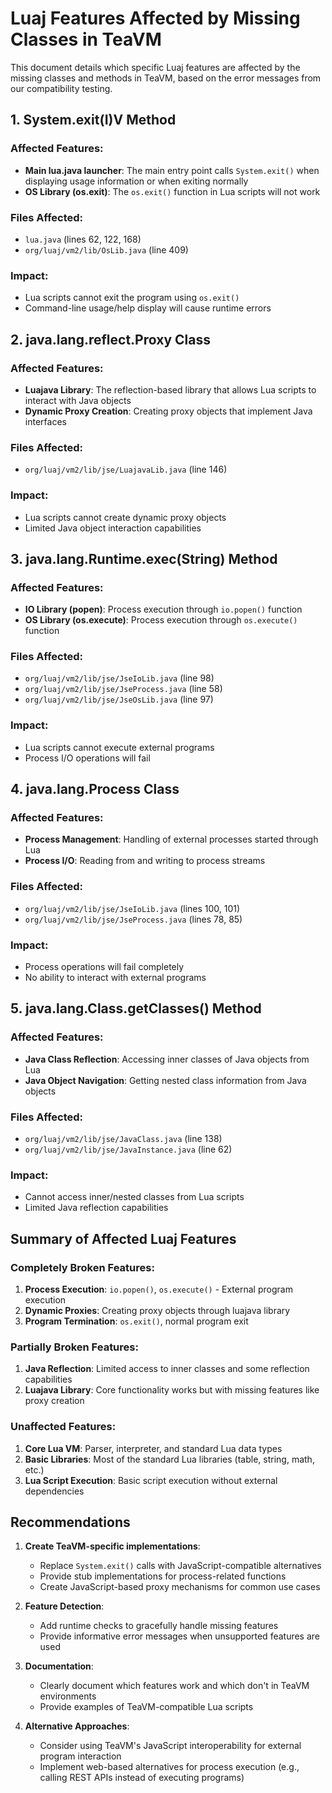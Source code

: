 # Luaj Features Affected by Missing Classes in TeaVM

This document details which specific Luaj features are affected by the missing classes and methods in TeaVM, based on the error messages from our compatibility testing.

## 1. System.exit(I)V Method

### Affected Features:
- **Main lua.java launcher**: The main entry point calls `System.exit()` when displaying usage information or when exiting normally
- **OS Library (os.exit)**: The `os.exit()` function in Lua scripts will not work

### Files Affected:
- `lua.java` (lines 62, 122, 168)
- `org/luaj/vm2/lib/OsLib.java` (line 409)

### Impact:
- Lua scripts cannot exit the program using `os.exit()`
- Command-line usage/help display will cause runtime errors

## 2. java.lang.reflect.Proxy Class

### Affected Features:
- **Luajava Library**: The reflection-based library that allows Lua scripts to interact with Java objects
- **Dynamic Proxy Creation**: Creating proxy objects that implement Java interfaces

### Files Affected:
- `org/luaj/vm2/lib/jse/LuajavaLib.java` (line 146)

### Impact:
- Lua scripts cannot create dynamic proxy objects
- Limited Java object interaction capabilities

## 3. java.lang.Runtime.exec(String) Method

### Affected Features:
- **IO Library (popen)**: Process execution through `io.popen()` function
- **OS Library (os.execute)**: Process execution through `os.execute()` function

### Files Affected:
- `org/luaj/vm2/lib/jse/JseIoLib.java` (line 98)
- `org/luaj/vm2/lib/jse/JseProcess.java` (line 58)
- `org/luaj/vm2/lib/jse/JseOsLib.java` (line 97)

### Impact:
- Lua scripts cannot execute external programs
- Process I/O operations will fail

## 4. java.lang.Process Class

### Affected Features:
- **Process Management**: Handling of external processes started through Lua
- **Process I/O**: Reading from and writing to process streams

### Files Affected:
- `org/luaj/vm2/lib/jse/JseIoLib.java` (lines 100, 101)
- `org/luaj/vm2/lib/jse/JseProcess.java` (lines 78, 85)

### Impact:
- Process operations will fail completely
- No ability to interact with external programs

## 5. java.lang.Class.getClasses() Method

### Affected Features:
- **Java Class Reflection**: Accessing inner classes of Java objects from Lua
- **Java Object Navigation**: Getting nested class information from Java objects

### Files Affected:
- `org/luaj/vm2/lib/jse/JavaClass.java` (line 138)
- `org/luaj/vm2/lib/jse/JavaInstance.java` (line 62)

### Impact:
- Cannot access inner/nested classes from Lua scripts
- Limited Java reflection capabilities

## Summary of Affected Luaj Features

### Completely Broken Features:
1. **Process Execution**: `io.popen()`, `os.execute()` - External program execution
2. **Dynamic Proxies**: Creating proxy objects through luajava library
3. **Program Termination**: `os.exit()`, normal program exit

### Partially Broken Features:
1. **Java Reflection**: Limited access to inner classes and some reflection capabilities
2. **Luajava Library**: Core functionality works but with missing features like proxy creation

### Unaffected Features:
1. **Core Lua VM**: Parser, interpreter, and standard Lua data types
2. **Basic Libraries**: Most of the standard Lua libraries (table, string, math, etc.)
3. **Lua Script Execution**: Basic script execution without external dependencies

## Recommendations

1. **Create TeaVM-specific implementations**:
   - Replace `System.exit()` calls with JavaScript-compatible alternatives
   - Provide stub implementations for process-related functions
   - Create JavaScript-based proxy mechanisms for common use cases

2. **Feature Detection**:
   - Add runtime checks to gracefully handle missing features
   - Provide informative error messages when unsupported features are used

3. **Documentation**:
   - Clearly document which features work and which don't in TeaVM environments
   - Provide examples of TeaVM-compatible Lua scripts

4. **Alternative Approaches**:
   - Consider using TeaVM's JavaScript interoperability for external program interaction
   - Implement web-based alternatives for process execution (e.g., calling REST APIs instead of executing programs)